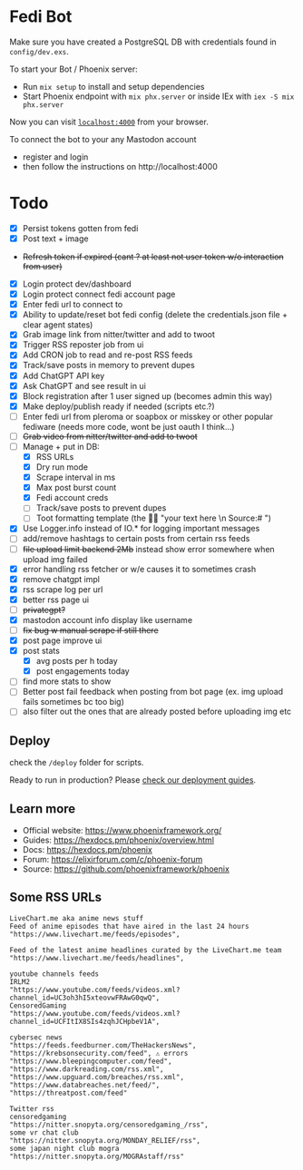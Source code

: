 # Fedi Bot

Make sure you have created a PostgreSQL DB with credentials found in `config/dev.exs`.

To start your Bot / Phoenix server:

  * Run `mix setup` to install and setup dependencies
  * Start Phoenix endpoint with `mix phx.server` or inside IEx with `iex -S mix phx.server`

Now you can visit [`localhost:4000`](http://localhost:4000) from your browser.

To connect the bot to your any Mastodon account
- register and login
- then follow the instructions on http://localhost:4000

# Todo 

- [x] Persist tokens gotten from fedi
- [x] Post text + image
- ~~Refresh token if expired (cant ? at least not user token w/o interaction from user)~~
- [x] Login protect dev/dashboard 
- [x] Login protect connect fedi account page
- [x] Enter fedi url to connect to 
- [x] Ability to update/reset bot fedi config (delete the credentials.json file + clear agent states)
- [x] Grab image link from nitter/twitter and add to twoot 
- [x] Trigger RSS reposter job from ui 
- [x] Add CRON job to read and re-post RSS feeds
- [x] Track/save posts in memory to prevent dupes
- [x] Add ChatGPT API key
- [x] Ask ChatGPT and see result in ui
- [x] Block registration after 1 user signed up (becomes admin this way)
- [x] Make deploy/publish ready if needed (scripts etc.?)
- [ ] Enter fedi url from pleroma or soapbox or misskey or other popular fediware (needs more code, wont be just oauth I think...)   
- [ ] ~~Grab video from nitter/twitter and add to twoot~~
- [ ] Manage + put in DB: 
  - [x] RSS URLs
  - [x] Dry run mode
  - [x] Scrape interval in ms
  - [x] Max post burst count
  - [x] Fedi account creds
  - [ ] Track/save posts to prevent dupes
  - [ ] Toot formatting template (the 🤖💬 "your text here \n Source:# ")
- [x] Use Logger.info instead of IO.* for logging important messages
- [ ] add/remove hashtags to certain posts from certain rss feeds
- [ ] ~~file upload limit backend 2Mb~~ instead show error somewhere when upload img failed
- [x] error handling rss fetcher or w/e causes it to sometimes crash
- [x] remove chatgpt impl
- [x] rss scrape log per url
- [x] better rss page ui
- [ ] ~~privategpt?~~
- [x] mastodon account info display like username
- [ ] ~~fix bug w manual scrape if still there~~
- [x] post page improve ui
- [x] post stats
    - [x] avg posts per h today
    - [x] post engagements today
- [ ] find more stats to show
- [ ] Better post fail feedback when posting from bot page (ex. img upload fails sometimes bc too big) 
- [ ] also filter out the ones that are already posted before uploading img etc 

## Deploy

check the `/deploy` folder for scripts.

Ready to run in production? Please [check our deployment guides](https://hexdocs.pm/phoenix/deployment.html).
## Learn more

  * Official website: https://www.phoenixframework.org/
  * Guides: https://hexdocs.pm/phoenix/overview.html
  * Docs: https://hexdocs.pm/phoenix
  * Forum: https://elixirforum.com/c/phoenix-forum
  * Source: https://github.com/phoenixframework/phoenix


## Some RSS URLs

    LiveChart.me aka anime news stuff
    Feed of anime episodes that have aired in the last 24 hours
    "https://www.livechart.me/feeds/episodes",

    Feed of the latest anime headlines curated by the LiveChart.me team
    "https://www.livechart.me/feeds/headlines",

    youtube channels feeds
    IRLM2
    "https://www.youtube.com/feeds/videos.xml?channel_id=UC3oh3hI5xteovwFRAwG0qwQ",
    CensoredGaming
    "https://www.youtube.com/feeds/videos.xml?channel_id=UCFItIX8SIs4zqhJCHpbeV1A",

    cybersec news
    "https://feeds.feedburner.com/TheHackersNews",
    "https://krebsonsecurity.com/feed", ⚠️ errors
    "https://www.bleepingcomputer.com/feed",
    "https://www.darkreading.com/rss.xml",
    "https://www.upguard.com/breaches/rss.xml",
    "https://www.databreaches.net/feed/",
    "https://threatpost.com/feed"

    Twitter rss
    censoredgaming
    "https://nitter.snopyta.org/censoredgaming_/rss",
    some vr chat club
    "https://nitter.snopyta.org/MONDAY_RELIEF/rss",
    some japan night club mogra
    "https://nitter.snopyta.org/MOGRAstaff/rss"



